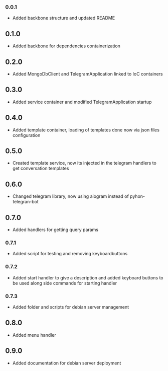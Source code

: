 ### 0.0.1
- Added backbone structure and updated README

## 0.1.0
- Added backbone for dependencies containerization

## 0.2.0
- Added MongoDbClient and TelegramApplication linked to IoC containers

## 0.3.0
- Added service container and modified TelegramApplication startup

## 0.4.0
- Added template container, loading of templates done now via json files configuration

## 0.5.0
- Created template service, now its injected in the telegram handlers to get conversation templates

## 0.6.0
- Changed telegram library, now using aiogram instead of pyhon-telegran-bot

## 0.7.0
- Added handlers for getting query params

### 0.7.1
- Added script for testing and removing keyboardbuttons

### 0.7.2
- Added start handler to give a description and added keyboard buttons to be used along side commands for starting handler

### 0.7.3
- Added folder and scripts for debian server management

## 0.8.0
- Added menu handler

## 0.9.0
- Added documentation for debian server deployment

